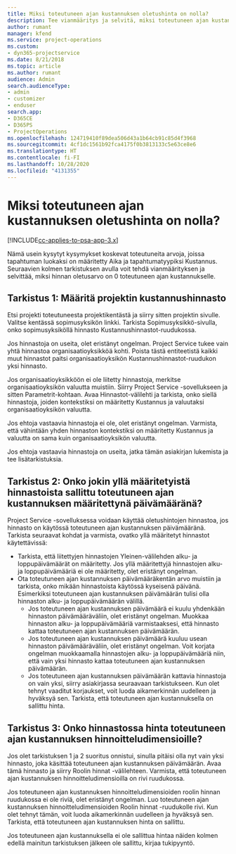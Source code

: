 ```yaml
---
title: Miksi toteutuneen ajan kustannuksen oletushinta on nolla?
description: Tee vianmääritys ja selvitä, miksi toteutuneen ajan kustannuksen hinnan oletusarvo on 0.
author: rumant
manager: kfend
ms.service: project-operations
ms.custom:
- dyn365-projectservice
ms.date: 8/21/2018
ms.topic: article
ms.author: rumant
audience: Admin
search.audienceType:
- admin
- customizer
- enduser
search.app:
- D365CE
- D365PS
- ProjectOperations
ms.openlocfilehash: 124719410f89dea506d43a1b64cb91c85d4f3968
ms.sourcegitcommit: 4cf1dc1561b92fca4175f0b3813133c5e63ce8e6
ms.translationtype: HT
ms.contentlocale: fi-FI
ms.lasthandoff: 10/28/2020
ms.locfileid: "4131355"
---
```

# <a name="why-is-the-price-defaulting-to-zero-on-time-cost-actuals"></a>Miksi toteutuneen ajan kustannuksen oletushinta on nolla?

[!INCLUDE[cc-applies-to-psa-app-3.x](../includes/cc-applies-to-psa-app-3x.md)]

Nämä usein kysytyt kysymykset koskevat toteutuneita arvoja, joissa tapahtuman luokaksi on määritetty Aika ja tapahtumatyypiksi Kustannus. Seuraavien kolmen tarkistuksen avulla voit tehdä vianmäärityksen ja selvittää, miksi hinnan oletusarvo on 0 toteutuneen ajan kustannukselle.
 
## <a name="check-1-identify-the-cost-price-list-for-the-project"></a>Tarkistus 1: Määritä projektin kustannushinnasto

Etsi projekti toteutuneesta projektikentästä ja siirry sitten projektin sivulle. Valitse kentässä sopimusyksikön linkki. Tarkista Sopimusyksikkö-sivulla, onko sopimusyksiköllä hinnasto Kustannushinnastot-ruudukossa.

Jos hinnastoja on useita, olet eristänyt ongelman. Project Service tukee vain yhtä hinnastoa organisaatioyksikköä kohti. Poista tästä entiteetistä kaikki muut hinnastot paitsi organisaatioyksikön Kustannushinnastot-ruudukon yksi hinnasto.

Jos organisaatioyksikköön ei ole liitetty hinnastoja, merkitse organisaatioyksikön valuutta muistiin. Siirry Project Service -sovellukseen ja sitten Parametrit-kohtaan. Avaa Hinnastot-välilehti ja tarkista, onko siellä hinnastoja, joiden kontekstiksi on määritetty Kustannus ja valuutaksi organisaatioyksikön valuutta.
 
Jos ehtoja vastaavia hinnastoja ei ole, olet eristänyt ongelman. Varmista, että vähintään yhden hinnaston kontekstiksi on määritetty Kustannus ja valuutta on sama kuin organisaatioyksikön valuutta.

Jos ehtoja vastaavia hinnastoja on useita, jatka tämän asiakirjan lukemista ja tee lisätarkistuksia.

## <a name="check-2-are-any-of-the-price-lists-identified-above-valid-for-the-specific-date-of-the-time-cost-actual"></a>Tarkistus 2: Onko jokin yllä määritetyistä hinnastoista sallittu toteutuneen ajan kustannuksen määritettynä päivämääränä?

Project Service -sovelluksessa voidaan käyttää oletushintojen hinnastoa, jos hinnasto on käytössä toteutuneen ajan kustannuksen päivämääränä. Tarkista seuraavat kohdat ja varmista, ovatko yllä määritetyt hinnastot käytettävissä:

- Tarkista, että liitettyjen hinnastojen Yleinen-välilehden alku- ja loppupäivämäärät on määritetty. Jos yllä määritettyjä hinnastojen alku- ja loppupäivämääriä ei ole määritetty, olet eristänyt ongelman. 
- Ota toteutuneen ajan kustannuksen päivämääräkentän arvo muistiin ja tarkista, onko mikään hinnastoista käytössä kyseisenä päivänä. Esimerkiksi toteutuneen ajan kustannuksen päivämäärän tulisi olla hinnaston alku- ja loppupäivämäärän välillä. 
    - Jos toteutuneen ajan kustannuksen päivämäärä ei kuulu yhdenkään hinnaston päivämääräväliin, olet eristänyt ongelman. Muokkaa hinnaston alku- ja loppupäivämääriä varmistaaksesi, että hinnasto kattaa toteutuneen ajan kustannuksen päivämäärän. 
    - Jos toteutuneen ajan kustannuksen päivämäärä kuuluu usean hinnaston päivämääräväliin, olet eristänyt ongelman. Voit korjata ongelman muokkaamalla hinnastojen alku- ja loppupäivämääriä niin, että vain yksi hinnasto kattaa toteutuneen ajan kustannuksen päivämäärän. 
    - Jos toteutuneen ajan kustannuksen päivämäärän kattavia hinnastoja on vain yksi, siirry asiakirjassa seuraavaan tarkistukseen.
Kun olet tehnyt vaaditut korjaukset, voit luoda aikamerkinnän uudelleen ja hyväksyä sen. Tarkista, että toteutuneen ajan kustannuksella on sallittu hinta.

## <a name="check-3-is-there-a-price-in-the-price-list-for-the-pricing-dimensions-on-the-time-cost-actual"></a>Tarkistus 3: Onko hinnastossa hinta toteutuneen ajan kustannuksen hinnoitteludimensioille?

Jos olet tarkistuksen 1 ja 2 suoritus onnistui, sinulla pitäisi olla nyt vain yksi hinnasto, joka käsittää toteutuneen ajan kustannuksen päivämäärän. Avaa tämä hinnasto ja siirry Roolin hinnat -välilehteen. Varmista, että toteutuneen ajan kustannuksen hinnoitteludimensioilla on rivi ruudukossa.

Jos toteutuneen ajan kustannuksen hinnoitteludimensioiden roolin hinnan ruudukossa ei ole riviä, olet eristänyt ongelman. Luo toteutuneen ajan kustannuksen hinnoitteludimensioiden Roolin hinnat -ruudukolle rivi. Kun olet tehnyt tämän, voit luoda aikamerkinnän uudelleen ja hyväksyä sen. Tarkista, että toteutuneen ajan kustannuksen hinta on sallittu.
 
Jos toteutuneen ajan kustannuksella ei ole sallittua hintaa näiden kolmen edellä mainitun tarkistuksen jälkeen ole sallittu, kirjaa tukipyyntö.



